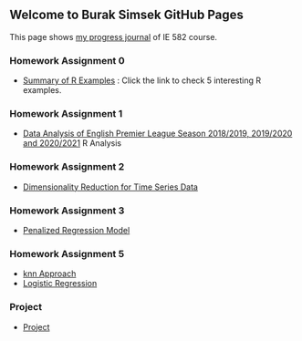 ## Welcome to Burak Simsek GitHub Pages

This page shows [my progress journal](https://bu-ie-582.github.io/fall20-buraksimsekkk/) of IE 582 course.

### Homework Assignment 0

- [Summary of R Examples](https://bu-ie-582.github.io/fall20-buraksimsekkk/files/HW0.html) : Click the link to check 5 interesting R examples.

### Homework Assignment 1

- [Data Analysis of English Premier League Season 2018/2019, 2019/2020 and 2020/2021](https://bu-ie-582.github.io/fall20-buraksimsekkk/HW1/HW1.html) R Analysis

### Homework Assignment 2

- [Dimensionality Reduction for Time Series Data](https://bu-ie-582.github.io/fall20-buraksimsekkk/HW2/HW2.html)

### Homework Assignment 3

- [Penalized Regression Model](https://bu-ie-582.github.io/fall20-buraksimsekkk/HW3/HW3.html)

### Homework Assignment 5

- [knn Approach](https://bu-ie-582.github.io/fall20-buraksimsekkk/HWW5-uWaveGesture.html)
- [Logistic Regression](https://bu-ie-582.github.io/fall20-buraksimsekkk/HW5/HW5-ECG.html)

### Project

- [Project](https://bu-ie-582.github.io/fall20-buraksimsekkk/Project/IE582-Project-Error_Loading.html)
